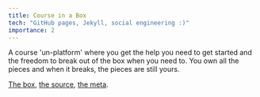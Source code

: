 ```yaml
---
title: Course in a Box
tech: "GitHub pages, Jekyll, social engineering :)"
importance: 2
---
```


A course 'un-platform' where you get the help you need to get started and the freedom to break out of the box when you need to. You own all the pieces and when it breaks, the pieces are still yours. 

[The box](http://howto.p2pu.org), [the source](https://github.com/p2pu/course-in-a-box), [the meta](http://info.p2pu.org/2015/04/27/learning-right-out-of-the-box/). 
